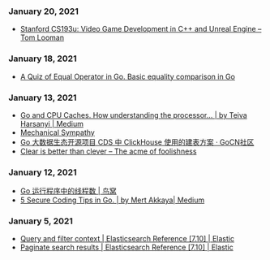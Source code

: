 



### January 20, 2021 
- [Stanford CS193u: Video Game Development in C++ and Unreal Engine – Tom Looman](https://www.tomlooman.com/stanford-cs193u/) 
### January 18, 2021 
- [A Quiz of Equal Operator in Go. Basic equality comparison in Go](https://wexort.medium.com/a-quiz-of-equal-operator-in-go-c2e34f130cfc) 
### January 13, 2021 
- [Go and CPU Caches. How understanding the processor… | by Teiva Harsanyi | Medium](https://teivah.medium.com/go-and-cpu-caches-af5d32cc5592) 
- [Mechanical Sympathy](https://mechanical-sympathy.blogspot.com/) 
- [Go 大数据生态开源项目 CDS 中 ClickHouse 使用的建表方案 · GoCN社区](https://gocn.vip/topics/11306) 
- [Clear is better than clever – The acme of foolishness](https://dave.cheney.net/2019/07/09/clear-is-better-than-clever) 
### January 12, 2021 
- [Go 运行程序中的线程数 | 鸟窝](https://colobu.com/2020/12/20/threads-in-go-runtime/) 
- [5 Secure Coding Tips in Go. | by Mert Akkaya| Medium](https://mert-akkaya.medium.com/5-secure-coding-tips-in-go-a3e5ec23d7fd) 
### January 5, 2021 
- [Query and filter context | Elasticsearch Reference [7.10] | Elastic](https://www.elastic.co/guide/en/elasticsearch/reference/current/query-filter-context.html) 
- [Paginate search results | Elasticsearch Reference [7.10] | Elastic](https://www.elastic.co/guide/en/elasticsearch/reference/current/paginate-search-results.html) 
